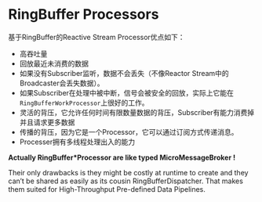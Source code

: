# RingBuffer Processors

基于RingBuffer的Reactive Stream Processor优点如下：

* 高吞吐量
* 回放最近未消费的数据
 * 如果没有Subscriber监听，数据不会丢失（不像Reactor Stream中的Broadcaster会丢失数据）。
 * 如果Subscriber在处理中被中断，信号会被安全的回放，实际上它能在`RingBufferWorkProcessor`上很好的工作。
* 灵活的背压，它允许任何时间有限数量数据的背压，Subscriber有能力消费掉并且请求更多数据
* 传播的背压，因为它是一个Processor，它可以通过订阅方式传递消息。
* Processer拥有多线程处理出入的能力

**Actually RingBuffer*Processor are like typed MicroMessageBroker !**

Their only drawbacks is they might be costly at runtime to create and they can’t be shared as easily as its cousin RingBufferDispatcher. That makes them suited for High-Throughput Pre-defined Data Pipelines.

